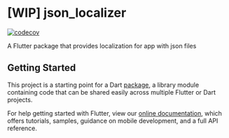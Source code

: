 # [WIP] json_localizer
[![codecov](https://codecov.io/gh/alepop/json_localizer/branch/master/graph/badge.svg)](https://codecov.io/gh/alepop/json_localizer)

A Flutter package that provides localization for app with json files

## Getting Started

This project is a starting point for a Dart
[package](https://flutter.dev/developing-packages/),
a library module containing code that can be shared easily across
multiple Flutter or Dart projects.

For help getting started with Flutter, view our
[online documentation](https://flutter.dev/docs), which offers tutorials,
samples, guidance on mobile development, and a full API reference.
